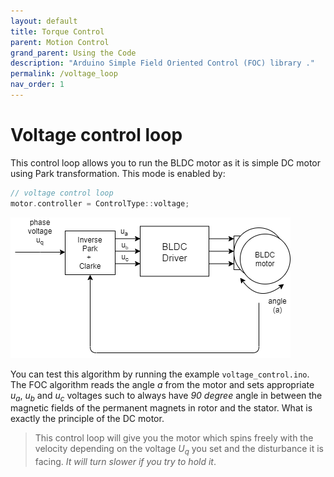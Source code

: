 ```yaml
---
layout: default
title: Torque Control
parent: Motion Control
grand_parent: Using the Code
description: "Arduino Simple Field Oriented Control (FOC) library ."
permalink: /voltage_loop
nav_order: 1
---
```


# Voltage control loop
This control loop allows you to run the BLDC motor as it is simple DC motor using Park transformation. This mode is enabled by:
```cpp
// voltage control loop
motor.controller = ControlType::voltage;
```
 <a name="foc_image"></a><img src="extras/Images/voltage_loop.png">

You can test this algorithm by running the example `voltage_control.ino`.
The FOC algorithm reads the angle <i>a</i> from the motor and sets appropriate <i>u<sub>a</sub></i>, <i>u<sub>b</sub></i> and <i>u<sub>c</sub></i> voltages such to always have <i>90 degree</i> angle in between the magnetic fields of the permanent magnets in rotor and the stator. What is exactly the principle of the DC motor.
> This control loop will give you the motor which spins freely with the velocity depending on the voltage <i>U<sub>q</sub></i> you set and the disturbance it is facing. *It will turn slower if you try to hold it*.

